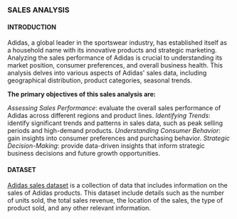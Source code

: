 ### SALES ANALYSIS
#### INTRODUCTION
Adidas, a global leader in the sportswear industry, has established itself as a household name with its innovative products and strategic marketing. Analyzing the sales performance of Adidas is crucial to understanding its market position, consumer preferences, and overall business health. This analysis delves into various aspects of Adidas' sales data, including geographical distribution, product categories, seasonal trends.

****The primary objectives of this sales analysis are:****

*Assessing Sales Performance*: evaluate the overall sales performance of Adidas across different regions and product lines.
*Identifying Trends*: identify significant trends and patterns in sales data, such as peak selling periods and high-demand products.
*Understanding Consumer Behavior*: gain insights into consumer preferences and purchasing behavior.
*Strategic Decision-Making*: provide data-driven insights that inform strategic business decisions and future growth opportunities.
#### DATASET
[Adidas sales dataset](https://www.kaggle.com/datasets/heemalichaudhari/adidas-sales-dataset/data) is a collection of data that includes information on the sales of Adidas products. This dataset include details such as the number of units sold, the total sales revenue, the location of the sales, the type of product sold, and any other relevant information.
